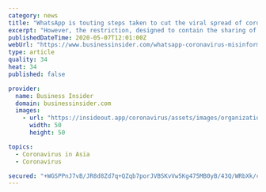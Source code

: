 ```yaml
---
category: news
title: "WhatsApp is touting steps taken to cut the viral spread of coronavirus misinformation, but experts question whether it's done enough"
excerpt: "However, the restriction, designed to contain the sharing of coronavirus misinformation, fails to get to the root of how the platform ... and is especially dominant in countries across Asia and Latin America. In Brazil, more than 90% of mobile internet users employ the messaging app. More than 400 million people in India — of an estimated ..."
publishedDateTime: 2020-05-07T12:01:00Z
webUrl: "https://www.businessinsider.com/whatsapp-coronavirus-misinformation-viral-message-forwarding-limits-india-mob-lynchings-2020-5"
type: article
quality: 34
heat: 34
published: false

provider:
  name: Business Insider
  domain: businessinsider.com
  images:
    - url: "https://insideout.app/coronavirus/assets/images/organizations/businessinsider.com-50x50.jpg"
      width: 50
      height: 50

topics:
  - Coronavirus in Asia
  - Coronavirus

secured: "+WGSPPnJ7vB/JR8d8Zd7q+QZqb7porJVBSKvVw5Kg475MB0yB/43Q/WRbXk/cc04+XZcEP+ApNsv3j6zlxSiY5wai3ENRxG4mnPd0cY/q7LVVzr6gCCwkV7pihJOdWoRr1xUOo2Gz4twbai6NAlzFY+xLDddIfYRLavr45rP/5xpjE1Hr1bgGIOkXCFDh4jd/wMI2qc3BDXyELqs6+hJYHQKvq3tDJEWllf/zCYwuOtL5Ghyw2X4BSZUgpVD/DWyEilz76VzJM9DVykEhhfg7MAgjmwhGuVDX+VzzBlKsJTucRYtOGle8GuCgXm5qlDB;+bYwAhJto5dMtm2egVL3QA=="
---
```



